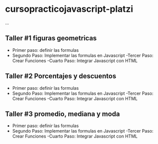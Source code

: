 # cursopracticojavascript-platzi 

...


## Taller #1 figuras geometricas

- Primer paso: definir las formulas
- Segundo Paso: Implementar las formulas en Javascript
-Tercer Paso: Crear Funciones
-Cuarto Paso: Integrar Javascript con HTML


## Taller #2 Porcentajes y descuentos

- Primer paso: definir las formulas
- Segundo Paso: Implementar las formulas en Javascript
-Tercer Paso: Crear Funciones
-Cuarto Paso: Integrar Javascript con HTML

## Taller #3 promedio, mediana y moda

- Primer paso: definir las formulas
- Segundo Paso: Implementar las formulas en Javascript
-Tercer Paso: Crear Funciones
-Cuarto Paso: Integrar Javascript con HTML


